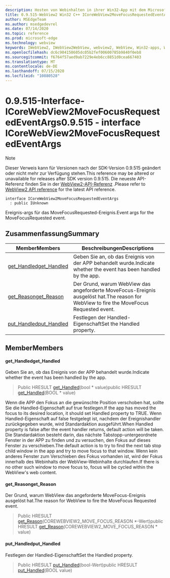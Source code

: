 ```yaml
---
description: Hosten von Webinhalten in ihrer Win32-App mit dem Microsoft Edge WebView2-Steuerelement
title: 0.9.515-WebView2 Win32 C++ ICoreWebView2MoveFocusRequestedEventArgs
author: MSEdgeTeam
ms.author: msedgedevrel
ms.date: 07/14/2020
ms.topic: reference
ms.prod: microsoft-edge
ms.technology: webview
keywords: IWebView2, IWebView2WebView, webview2, WebView, Win32-apps, Win32, Edge, ICoreWebView2, ICoreWebView2Controller, Browser-Steuerelement, Edge-HTML
ms.openlocfilehash: dc6c904150605dc05b2fef00600785b9840f0eb8
ms.sourcegitcommit: f6764f57aed9ab7229e4eb6cc8851d0cea667403
ms.translationtype: MT
ms.contentlocale: de-DE
ms.lasthandoff: 07/15/2020
ms.locfileid: "10880528"
---
```

# <span data-ttu-id="7b726-104">0.9.515-Interface-ICoreWebView2MoveFocusRequestedEventArgs</span><span class="sxs-lookup"><span data-stu-id="7b726-104">0.9.515 - interface ICoreWebView2MoveFocusRequestedEventArgs</span></span> 

> [!NOTE]
> <span data-ttu-id="7b726-105">Dieser Verweis kann für Versionen nach der SDK-Version 0.9.515 geändert oder nicht mehr zur Verfügung stehen.</span><span class="sxs-lookup"><span data-stu-id="7b726-105">This reference may be altered or unavailable for releases after SDK version 0.9.515.</span></span> <span data-ttu-id="7b726-106">Die neueste API-Referenz finden Sie in der [WebView2-API-Referenz](../../../webview2-api-reference.md) .</span><span class="sxs-lookup"><span data-stu-id="7b726-106">Please refer to [WebView2 API reference](../../../webview2-api-reference.md) for the latest API reference.</span></span>

```
interface ICoreWebView2MoveFocusRequestedEventArgs
  : public IUnknown
```

<span data-ttu-id="7b726-107">Ereignis-args für das MoveFocusRequested-Ereignis.</span><span class="sxs-lookup"><span data-stu-id="7b726-107">Event args for the MoveFocusRequested event.</span></span>

## <span data-ttu-id="7b726-108">Zusammenfassung</span><span class="sxs-lookup"><span data-stu-id="7b726-108">Summary</span></span>

 <span data-ttu-id="7b726-109">Member</span><span class="sxs-lookup"><span data-stu-id="7b726-109">Members</span></span>                        | <span data-ttu-id="7b726-110">Beschreibungen</span><span class="sxs-lookup"><span data-stu-id="7b726-110">Descriptions</span></span>
--------------------------------|---------------------------------------------
[<span data-ttu-id="7b726-111">get_Handled</span><span class="sxs-lookup"><span data-stu-id="7b726-111">get_Handled</span></span>](#get_handled) | <span data-ttu-id="7b726-112">Geben Sie an, ob das Ereignis von der APP behandelt wurde.</span><span class="sxs-lookup"><span data-stu-id="7b726-112">Indicate whether the event has been handled by the app.</span></span>
[<span data-ttu-id="7b726-113">get_Reason</span><span class="sxs-lookup"><span data-stu-id="7b726-113">get_Reason</span></span>](#get_reason) | <span data-ttu-id="7b726-114">Der Grund, warum WebView das angeforderte MoveFocus-Ereignis ausgelöst hat.</span><span class="sxs-lookup"><span data-stu-id="7b726-114">The reason for WebView to fire the MoveFocus Requested event.</span></span>
[<span data-ttu-id="7b726-115">put_Handled</span><span class="sxs-lookup"><span data-stu-id="7b726-115">put_Handled</span></span>](#put_handled) | <span data-ttu-id="7b726-116">Festlegen der Handled-Eigenschaft</span><span class="sxs-lookup"><span data-stu-id="7b726-116">Set the Handled property.</span></span>

## <span data-ttu-id="7b726-117">Member</span><span class="sxs-lookup"><span data-stu-id="7b726-117">Members</span></span>

#### <span data-ttu-id="7b726-118">get_Handled</span><span class="sxs-lookup"><span data-stu-id="7b726-118">get_Handled</span></span> 

<span data-ttu-id="7b726-119">Geben Sie an, ob das Ereignis von der APP behandelt wurde.</span><span class="sxs-lookup"><span data-stu-id="7b726-119">Indicate whether the event has been handled by the app.</span></span>

> <span data-ttu-id="7b726-120">Public HRESULT [get_Handled](#get_handled)(bool \* value)</span><span class="sxs-lookup"><span data-stu-id="7b726-120">public HRESULT [get_Handled](#get_handled)(BOOL \* value)</span></span>

<span data-ttu-id="7b726-121">Wenn die APP den Fokus an die gewünschte Position verschoben hat, sollte Sie die Handled-Eigenschaft auf true festlegen.</span><span class="sxs-lookup"><span data-stu-id="7b726-121">If the app has moved the focus to its desired location, it should set Handled property to TRUE.</span></span> <span data-ttu-id="7b726-122">Wenn Handled-Eigenschaft auf false festgelegt ist, nachdem der Ereignishandler zurückgegeben wurde, wird Standardaktion ausgeführt.</span><span class="sxs-lookup"><span data-stu-id="7b726-122">When Handled property is false after the event handler returns, default action will be taken.</span></span> <span data-ttu-id="7b726-123">Die Standardaktion besteht darin, das nächste Tabstopp-untergeordnete Fenster in der APP zu finden und zu versuchen, den Fokus auf dieses Fenster zu verschieben.</span><span class="sxs-lookup"><span data-stu-id="7b726-123">The default action is to try to find the next tab stop child window in the app and try to move focus to that window.</span></span> <span data-ttu-id="7b726-124">Wenn kein anderes Fenster zum Verschieben des Fokus vorhanden ist, wird der Fokus innerhalb des Webinhalts der WebView-Webinhalte durchlaufen.</span><span class="sxs-lookup"><span data-stu-id="7b726-124">If there is no other such window to move focus to, focus will be cycled within the WebView's web content.</span></span>

#### <span data-ttu-id="7b726-125">get_Reason</span><span class="sxs-lookup"><span data-stu-id="7b726-125">get_Reason</span></span> 

<span data-ttu-id="7b726-126">Der Grund, warum WebView das angeforderte MoveFocus-Ereignis ausgelöst hat.</span><span class="sxs-lookup"><span data-stu-id="7b726-126">The reason for WebView to fire the MoveFocus Requested event.</span></span>

> <span data-ttu-id="7b726-127">Public HRESULT [get_Reason](#get_reason)(COREWEBVIEW2_MOVE_FOCUS_REASON \*-Wert)</span><span class="sxs-lookup"><span data-stu-id="7b726-127">public HRESULT [get_Reason](#get_reason)(COREWEBVIEW2_MOVE_FOCUS_REASON \* value)</span></span>

#### <span data-ttu-id="7b726-128">put_Handled</span><span class="sxs-lookup"><span data-stu-id="7b726-128">put_Handled</span></span> 

<span data-ttu-id="7b726-129">Festlegen der Handled-Eigenschaft</span><span class="sxs-lookup"><span data-stu-id="7b726-129">Set the Handled property.</span></span>

> <span data-ttu-id="7b726-130">Public HRESULT [put_Handled](#put_handled)(bool-Wert)</span><span class="sxs-lookup"><span data-stu-id="7b726-130">public HRESULT [put_Handled](#put_handled)(BOOL value)</span></span>

